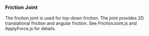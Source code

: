 
### Friction Joint
The friction joint is used for top-down friction. The joint provides 2D
translational friction and angular friction. See FrictionJoint.js and
ApplyForce.js for details.
